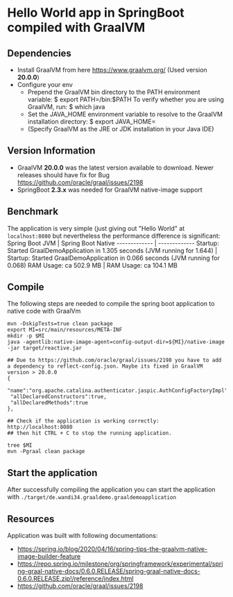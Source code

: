 # Hello World app in SpringBoot compiled with GraalVM

## Dependencies
* Install GraalVM from here https://www.graalvm.org/ (Used version **20.0.0**)
* Configure your env 
	* Prepend the GraalVM bin directory to the PATH environment variable: $ export PATH=<path to GraalVM>/bin:$PATH To verify whether you are using GraalVM, run: $ which java
	* Set the JAVA_HOME environment variable to resolve to the GraalVM installation directory: $ export JAVA_HOME=<path to GraalVM> 
	* (Specify GraalVM as the JRE or JDK installation in your Java IDE) 

## Version Information
* GraalVM **20.0.0** was the latest version available to download. Newer releases should have fix for Bug https://github.com/oracle/graal/issues/2198
* SpringBoot **2.3.x** was needed for GraalVM native-image support

## Benchmark
The application is very simple (just giving out "Hello World" at `localhost:8080` but nevertheless the performance difference is significant:
Spring Boot JVM  | Spring Boot Native
------------- | -------------
Startup: Started GraalDemoApplication in 1.305 seconds (JVM running for 1.644)  | Startup: Started GraalDemoApplication in 0.066 seconds (JVM running for 0.068)
RAM Usage: ca 502.9 MB  | RAM Usage: ca 104.1 MB


## Compile
The following steps are needed to compile the spring boot application to native code with GraalVm

```
mvn -DskipTests=true clean package
export MI=src/main/resources/META-INF
mkdir -p $MI 
java -agentlib:native-image-agent=config-output-dir=${MI}/native-image -jar target/reactive.jar

## Due to https://github.com/oracle/graal/issues/2198 you have to add a dependency to reflect-config.json. Maybe its fixed in GraalVM version > 20.0.0
{
 "name":"org.apache.catalina.authenticator.jaspic.AuthConfigFactoryImpl",
 "allDeclaredConstructors":true,
 "allDeclaredMethods":true
},

## Check if the application is working correctly: http://localhost:8080
## then hit CTRL + C to stop the running application.

tree $MI
mvn -Pgraal clean package
```

## Start the application
After successfully compiling the application you can start the application with
`./target/de.wandi34.graaldemo.graaldemoapplication`
## Resources
Application was built with following documentations:
* https://spring.io/blog/2020/04/16/spring-tips-the-graalvm-native-image-builder-feature
* https://repo.spring.io/milestone/org/springframework/experimental/spring-graal-native-docs/0.6.0.RELEASE/spring-graal-native-docs-0.6.0.RELEASE.zip!/reference/index.html
* https://github.com/oracle/graal/issues/2198